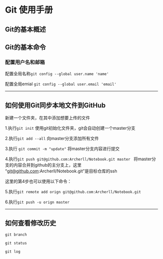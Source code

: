 # Git 使用手册

## Git的基本概述

## Git的基本命令

### 配置用户名和邮箱 

配置全局名称```git config --global user.name 'name'```

配置全局emial ```git config --global user.email 'email'```



---

## 如何使用Git同步本地文件到GitHub

新建一个文件夹，在其中添加想要上传的文件

1.执行```git init``` 使用git初始化文件夹，git会自动创建一个master分支

2.执行```git add --all``` 向master分支添加所有文件

3.执行 ```git commit -m "update"``` 将master分支内容进行提交

4.执行```git push git@github.com:Archerll/Notebook.git master ``` 将master分支的内容合并到github的主分支上，这里 “git@github.com:Archerll/Notebook.git”是目标仓库的ssh

这里的第4步也可以使用以下命令：

5.执行```git remote add orign git@github.com:Archerll/Notebook.git```

6.执行```git push -u orign master```



---

## 如何查看修改历史

```git branch```

```git status```

```git log```






